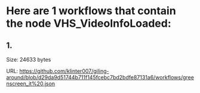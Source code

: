 # Here are 1 workflows that contain the node VHS_VideoInfoLoaded:

## 1. 

Size: 24633 bytes

URL: https://github.com/klinter007/giling-around/blob/d29da9d51744b711f145fcebc7bd2bdfe87131a6/workflows/greenscreen_it%20.json

